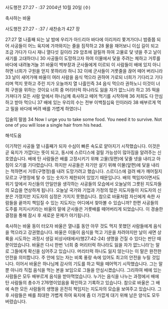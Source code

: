 사도행전 27:27 - :37 
2004년 10월 20일 (수)

축사하는 바울



사도행전 27:27 - :37 / 새찬송가 427 장


27:27 열 나흘째 되는 날 밤에 우리가 아드리아 바다에 이리저리 쫓겨가더니 밤중쯤 되어 사공들이 어느 육지에 가까와지는 줄을 짐작하고 28 물을 재어보니 이십 길이 되고 조금 가다가 다시 재니 열다섯 길이라 29 암초에 걸릴까 하여 고물로 닻 넷을 주고 날이 새기를 고대하더니 30 사공들이 도망하고자 하여 이물에서 닻을 주려는 체하고 거루를 바다에 내려놓거늘 31 바울이 백부장과 군사들에게 이르되 이 사람들이 배에 있지 아니하면 너희가 구원을 얻지 못하리라 하니 32 이에 군사들이 거룻줄을 끊어 떼어 버리니라 33 날이 새어가매 바울이 여러 사람을 음식 먹으라 권하여 가로되 너희가 기다리고 기다리며 먹지 못하고 주린 지가 오늘까지 열 나흘인즉 34 음식 먹으라 권하노니 이것이 너희 구원을 위하는 것이요 너희 중 머리터럭 하나라도 잃을 자가 없느니라 하고 35 떡을 가져다가 모든 사람 앞에서 하나님께 축사하고 떼어 먹기를 시작하매 36 저희도 다 안심하고 받아 먹으니 37 배에 있는 우리의 수는 전부 이백칠십육 인이러라 38 배부르게 먹고 밀을 바다에 버려 배를 가볍게 하였더니 

입술의 말씀 
34 Now I urge you to take some food. You need it to survive. Not one of you will lose a single hair from his head.

해석도움





이기적인 사공들 
열 나흘째가 되자 수심이 빠른 속도로 얕아지기 시작했습니다. 이것은 곧 육지가 가깝다는 뜻이 되고, 동시에 스르디스에 걸릴 가능성이 많아짐을 알려주는 신호였습니다. 배에 탄 사람들은 배를 고정시키기 위해 고물(뒷편)에 닻줄 넷을 내리고 아침이 오기를 기다렸습니다. 하지만 사공들은 자기만 살기 위해 이물(앞편)에 닻을 내리는 척하면서 거루(구명정)를 내려 도망가려고 했습니다. 스르디스에 걸려 배가 깨어질지 모르고 구명정에 탈 수 있는 숫자가 제한되어 있었기 때문입니다. 배의 책임자이면서도 위기 앞에서 자신들의 안일만을 생각하는 사공들의 모습에서 오늘날의 그릇된 지도자들의 모습을 연상하게 됩니다. 오늘날 국가와 기업과 가정의 많은 지도자들이 지도자의 신분은 가졌지만 지도자의 심정은 가지지 못했습니다. 참으로 바울처럼 자신에게 속한 사람들을 끝까지 책임질 수 있는 지도자는 어디에서 찾아볼 수 있습니까? 한편 사공들의 도주를 저지시키라는 바울의 말에 군사들은 거룻배를 떼어버리게 되었습니다. 이 경솔한 결정을 통해 잠시 후 새로운 문제가 야기됩니다.  

축사하는 바울 
동이 터오자 바울은 열나흘 동안 아무 것도 먹지 못했던 사람들에게 음식을 먹으라고 강권했습니다. 바울은 이들이 음식을 먹고 기운을 차려야지만 날이 새면 상륙을 시도하는 과정시 생길 비상사태에서(행27:42-24) 생명을 건질 수 있다는 판단 때문이었습니다. 바울은 다시 한번 ‘너희 중 머리터럭 하나라도 잃을 자가 없느니라’는 말로 그들에게 확신을 심어주고 있습니다. 머리터럭 하나도 잃지 않는다는 이 말은 완전한 안전을 의미합니다. 주 안에 있는 자는 비록 풍랑 속에 있어도 최고의 안전을 누릴 것입니다. 이어서 바울은 하나님께 감사의 기도를 하고 떡을 떼어먹기 시작했습니다. 그는 말뿐 아니라 직접 음식을 먹는 본을 보임으로 그들을 안심시켰습니다. 그리하여 배에 있는 사람들은 모두 배부르게 음식을 받아먹었습니다. 누가는 음식을 나누는 과정에서 배에 탄 사람들의 총수가 276명이었음을 확인하고 기록하고 있습니다. 참으로 바울은 그 배에 속한 모든 사람들의 생명을 온전히 책임지는 지도자의 모습을 보여주고 있습니다. 그 후 사람들은 배를 최대한 가볍게 하여 육지에 좀 더 가깝게 대기 위해 남은 양식도 모두 버렸습니다.